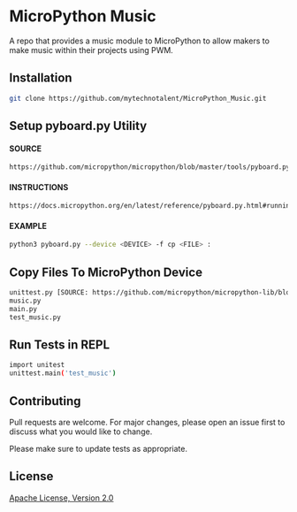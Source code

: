 # MicroPython Music
A repo that provides a music module to MicroPython to allow makers to make music within their projects using PWM.

## Installation
```bash
git clone https://github.com/mytechnotalent/MicroPython_Music.git
```

## Setup pyboard.py Utility
#### SOURCE 
```bash
https://github.com/micropython/micropython/blob/master/tools/pyboard.py
```
#### INSTRUCTIONS
```bash
https://docs.micropython.org/en/latest/reference/pyboard.py.html#running-a-command-on-the-device
```
#### EXAMPLE
```bash
python3 pyboard.py --device <DEVICE> -f cp <FILE> :
```

## Copy Files To MicroPython Device
```bash
unittest.py [SOURCE: https://github.com/micropython/micropython-lib/blob/master/unittest/unittest.py]
music.py
main.py
test_music.py
```

## Run Tests in REPL
```bash
import unitest
unittest.main('test_music')
```

## Contributing
Pull requests are welcome. For major changes, please open an issue first to discuss what you would like to change.

Please make sure to update tests as appropriate.

## License
[Apache License, Version 2.0](https://www.apache.org/licenses/LICENSE-2.0)
